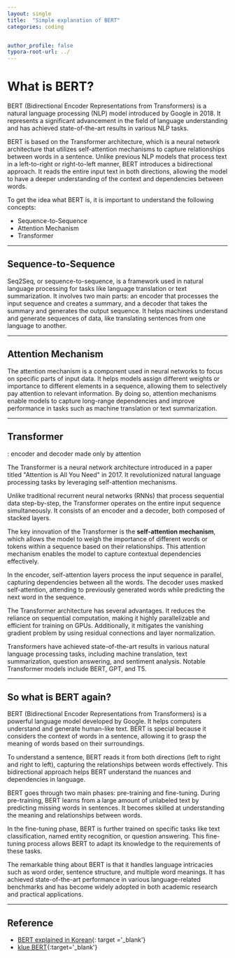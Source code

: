 ```yaml
---
layout: single
title:  "Simple explanation of BERT"
categories: coding


author_profile: false
typora-root-url: ../
---
```


# What is BERT?

BERT (Bidirectional Encoder Representations from Transformers) is a natural language processing (NLP) model introduced by Google in 2018. It represents a significant advancement in the field of language understanding and has achieved state-of-the-art results in various NLP tasks.

BERT is based on the Transformer architecture, which is a neural network architecture that utilizes self-attention mechanisms to capture relationships between words in a sentence. Unlike previous NLP models that process text in a left-to-right or right-to-left manner, BERT introduces a bidirectional approach. It reads the entire input text in both directions, allowing the model to have a deeper understanding of the context and dependencies between words.

To get the idea what BERT is, it is important to understand the following concepts: 

* Sequence-to-Sequence
* Attention Mechanism
* Transformer 

---

## Sequence-to-Sequence

Seq2Seq, or sequence-to-sequence, is a framework used in natural language processing for tasks like language translation or text summarization. It involves two main parts: an encoder that processes the input sequence and creates a summary, and a decoder that takes the summary and generates the output sequence. It helps machines understand and generate sequences of data, like translating sentences from one language to another.

---

## Attention Mechanism

The attention mechanism is a component used in neural networks to focus on specific parts of input data. It helps models assign different weights or importance to different elements in a sequence, allowing them to selectively pay attention to relevant information. By doing so, attention mechanisms enable models to capture long-range dependencies and improve performance in tasks such as machine translation or text summarization.

---

## Transformer

: encoder and decoder made only by attention

The Transformer is a neural network architecture introduced in a paper titled "Attention is All You Need" in 2017. It revolutionized natural language processing tasks by leveraging self-attention mechanisms.

Unlike traditional recurrent neural networks (RNNs) that process sequential data step-by-step, the Transformer operates on the entire input sequence simultaneously. It consists of an encoder and a decoder, both composed of stacked layers.

The key innovation of the Transformer is the **self-attention mechanism**, which allows the model to weigh the importance of different words or tokens within a sequence based on their relationships. This attention mechanism enables the model to capture contextual dependencies effectively.

In the encoder, self-attention layers process the input sequence in parallel, capturing dependencies between all the words. The decoder uses masked self-attention, attending to previously generated words while predicting the next word in the sequence.

The Transformer architecture has several advantages. It reduces the reliance on sequential computation, making it highly parallelizable and efficient for training on GPUs. Additionally, it mitigates the vanishing gradient problem by using residual connections and layer normalization.

Transformers have achieved state-of-the-art results in various natural language processing tasks, including machine translation, text summarization, question answering, and sentiment analysis. Notable Transformer models include BERT, GPT, and T5.

---

## So what is BERT again?

BERT (Bidirectional Encoder Representations from Transformers) is a powerful language model developed by Google. It helps computers understand and generate human-like text. BERT is special because it considers the context of words in a sentence, allowing it to grasp the meaning of words based on their surroundings.

To understand a sentence, BERT reads it from both directions (left to right and right to left), capturing the relationships between words effectively. This bidirectional approach helps BERT understand the nuances and dependencies in language.

BERT goes through two main phases: pre-training and fine-tuning. During pre-training, BERT learns from a large amount of unlabeled text by predicting missing words in sentences. It becomes skilled at understanding the meaning and relationships between words.

In the fine-tuning phase, BERT is further trained on specific tasks like text classification, named entity recognition, or question answering. This fine-tuning process allows BERT to adapt its knowledge to the requirements of these tasks.

The remarkable thing about BERT is that it handles language intricacies such as word order, sentence structure, and multiple word meanings. It has achieved state-of-the-art performance in various language-related benchmarks and has become widely adopted in both academic research and practical applications.

---

## Reference

* [BERT explained in Korean](https://wikidocs.net/31379){: target ='_blank'}
* [klue BERT](https://huggingface.co/klue/bert-base){:target='_blank'}



